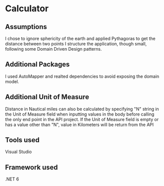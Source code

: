 # Calculator

## Assumptions
I chose to ignore sphericity of the earth and applied Pythagoras to get the distance between two points
I structure the application, though small, following some Domain Driven Design patterns.

## Additional Packages
I used AutoMapper and realted dependencies to avoid exposing the domain model.

## Additional Unit of Measure
Distance in Nautical miles can also be calculated by specifying "N" string in the Unit of Measure field when inputting values in the body
before calling the only end point in the API project.
If the Unit of Measure field is empty or has a value other than "N", value in Kilometers will be return from the API

## Tools used
Visual Studio

## Framework used
.NET 6
